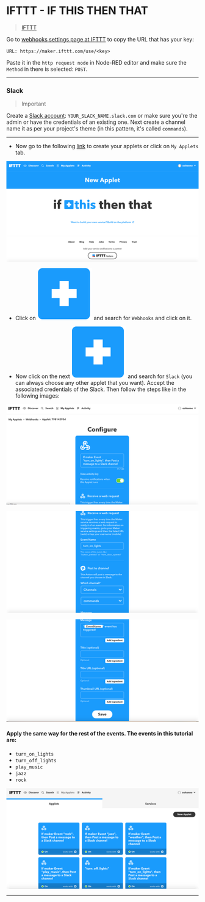 # IFTTT - IF THIS THEN THAT

> [IFTTT](https://ifttt.com/discover)

Go to [webhooks settings page at IFTTT](https://ifttt.com/services/maker_webhooks/settings) to copy the URL that has your key:

```
URL: https://maker.ifttt.com/use/<key>
```

Paste it in the `http request node` in Node-RED editor and make sure the `Method` in there is selected: `POST`.

<hr>

### Slack

> Important

Create a [Slack account](https://slack.com): `YOUR_SLACK_NAME.slack.com` or make sure you're the admin or have the credentials of an existing one. Next create a channel name it as per your project's theme (in this pattern, it's called `commands`).

<hr>

* Now go to the following [link](https://ifttt.com/my_applets) to create your applets or click on `My Applets` tab.

![](../img/new-applet.png)

* Click on ![](../img/plus.png) and search for `Webhooks` and click on it.

* Now click on the next ![](../img/plus.png) and search for `Slack` (you can always choose any other applet that you want). Accept the associated credentials of the Slack. Then follow the steps like in the following images:

![](../img/turnon1.png)

![](../img/turnon2.png)

![](../img/turnon3.png)


#### Apply the same way for the rest of the events. The events in this tutorial are:

* `turn_on_lights`
* `turn_off_lights`
* `play_music`
* `jazz`
* `rock`

![](../img/ifttt-myapplets.png)

<hr>
